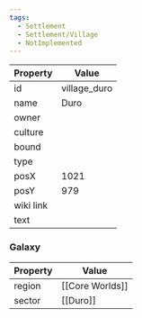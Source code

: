 ```yaml
---
tags:
  - Settlement
  - Settlement/Village
  - NotImplemented
---
```


| Property  | Value        |
| --------- | ------------ |
| id        | village_duro |
| name      | Duro         |
| owner     |              |
| culture   |              |
| bound     |              |
| type      |              |
| posX      | 1021         |
| posY      | 979          |
| wiki link |              |
| text      |              |

### Galaxy
| Property | Value           |
| -------- | --------------- |
| region   | [[Core Worlds]] |
| sector   | [[Duro]]        |
